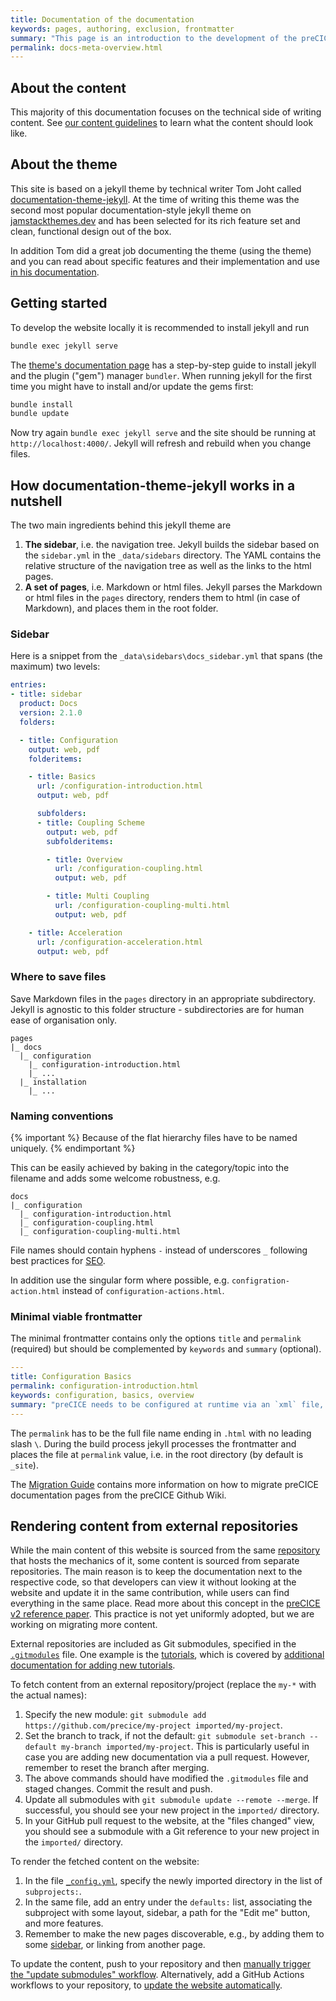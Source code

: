 ```yaml
---
title: Documentation of the documentation
keywords: pages, authoring, exclusion, frontmatter
summary: "This page is an introduction to the development of the preCICE documentation, based on a jekyll theme called documentation-theme-jekyll. You will learn how to run jekyll locally, about the sidebar structure, how to name and where to save documentation pages and what a minimal frontmatter looks like."
permalink: docs-meta-overview.html
---
```


## About the content

This majority of this documentation focuses on the technical side of writing content. See [our content guidelines](docs-meta-content-guidelines.html) to learn what the content should look like.

## About the theme

This site is based on a jekyll theme by technical writer Tom Joht called [documentation-theme-jekyll](https://github.com/tomjoht/documentation-theme-jekyll). At the time of writing this theme was the second most popular documentation-style jekyll theme on [jamstackthemes.dev](https://jamstackthemes.dev/#ssg=jekyll) and has been selected for its rich feature set and clean, functional design out of the box.

In addition Tom did a great job documenting the theme (using the theme) and you can read about specific features and their implementation and use [in his documentation](https://idratherbewriting.com/documentation-theme-jekyll/index.html).

## Getting started

To develop the website locally it is recommended to install jekyll and run

```bash
bundle exec jekyll serve
```

The [theme's documentation page](https://idratherbewriting.com/documentation-theme-jekyll/index.html#2-install-jekyll) has a step-by-step guide to install jekyll and the plugin ("gem") manager `bundler`. When running jekyll for the first time you might have to install and/or update the gems first:

```bash
bundle install
bundle update
```

Now try again `bundle exec jekyll serve` and the site should be running at `http://localhost:4000/`. Jekyll will refresh and rebuild when you change files.

## How documentation-theme-jekyll works in a nutshell

The two main ingredients behind this jekyll theme are

1. **The sidebar**, i.e. the navigation tree. Jekyll builds the sidebar based on the `sidebar.yml` in the `_data/sidebars` directory. The YAML contains the relative structure of the navigation tree as well as the links to the html pages.
2. **A set of pages**, i.e. Markdown or html files. Jekyll parses the Markdown or html files in the `pages` directory, renders them to html (in case of Markdown), and places them in the root folder.

### Sidebar

Here is a snippet from the `_data\sidebars\docs_sidebar.yml` that spans (the maximum) two levels:

```yaml
entries:
- title: sidebar
  product: Docs
  version: 2.1.0
  folders:

  - title: Configuration
    output: web, pdf
    folderitems:

    - title: Basics
      url: /configuration-introduction.html
      output: web, pdf

      subfolders:
      - title: Coupling Scheme
        output: web, pdf
        subfolderitems:

        - title: Overview
          url: /configuration-coupling.html
          output: web, pdf

        - title: Multi Coupling
          url: /configuration-coupling-multi.html
          output: web, pdf

    - title: Acceleration
      url: /configuration-acceleration.html
      output: web, pdf
```

### Where to save files

Save Markdown files in the `pages` directory in an appropriate subdirectory. Jekyll is agnostic to this folder structure - subdirectories are for human ease of organisation only.

```text
pages
|_ docs
  |_ configuration
    |_ configuration-introduction.html
    |_ ...
  |_ installation
    |_ ...
```

### Naming conventions

{% important %}
Because of the flat hierarchy files have to be named uniquely.
{% endimportant %}

This can be easily achieved by baking in the category/topic into the filename and adds some welcome robustness, e.g.

```text
docs
|_ configuration
  |_ configuration-introduction.html
  |_ configuration-coupling.html
  |_ configuration-coupling-multi.html
```

File names should contain hyphens `-` instead of underscores `_` following best practices for [SEO](https://support.google.com/webmasters/answer/76329?hl=en).

In addition use the singular form where possible, e.g. `configration-action.html` instead of `configuration-actions.html`.

### Minimal viable frontmatter

The minimal frontmatter contains only the options `title` and `permalink` (required) but should be complemented by `keywords` and `summary` (optional).

```yaml
---
title: Configuration Basics
permalink: configuration-introduction.html
keywords: configuration, basics, overview
summary: "preCICE needs to be configured at runtime via an `xml` file, typically named `precice-config.xml`. Here, you specify which solvers participate in the coupled simulation, which coupling data values they exchange, which numerical methods are used for the data mapping and the fixed-point acceleration and many other things. "
---
```

The `permalink` has to be the full file name ending in `.html` with no leading slash `\`. During the build process jekyll processes the frontmatter and places the file at `permalink` value, i.e. in the root directory (by default is `_site`).

The [Migration Guide](docs-meta-migration-guide.html) contains more information on how to migrate preCICE documentation pages from the preCICE Github Wiki.

## Rendering content from external repositories

While the main content of this website is sourced from the same [repository](https://github.com/precice/precice.github.io) that hosts the mechanics of it, some content is sourced from separate repositories. The main reason is to keep the documentation next to the respective code, so that developers can view it without looking at the website and update it in the same contribution, while users can find everything in the same place. Read more about this concept in the [preCICE v2 reference paper](https://doi.org/10.12688/openreseurope.14445.2). This practice is not yet uniformly adopted, but we are working on migrating more content.

External repositories are included as Git submodules, specified in the [`.gitmodules`](https://github.com/precice/precice.github.io/blob/master/.gitmodules) file. One example is the [tutorials](tutorials), which is covered by [additional documentation for adding new tutorials](https://precice.org/community-contribute-to-precice.html#adding-a-new-tutorial-to-the-website).

To fetch content from an external repository/project (replace the `my-*` with the actual names):

1. Specify the new module: `git submodule add https://github.com/precice/my-project imported/my-project`.
2. Set the branch to track, if not the default: `git submodule set-branch --default my-branch imported/my-project`. This is particularly useful in case you are adding new documentation via a pull request. However, remember to reset the branch after merging.
3. The above commands should have modified the `.gitmodules` file and staged changes. Commit the result and push.
4. Update all submodules with `git submodule update --remote --merge`. If successful, you should see your new project in the `imported/` directory.
5. In your GitHub pull request to the website, at the "files changed" view, you should see a submodule with a Git reference to your new project in the `imported/` directory.

To render the fetched content on the website:

1. In the file [`_config.yml`](https://github.com/precice/precice.github.io/blob/master/_config.yml), specify the newly imported directory in the list of `subprojects:`.
2. In the same file, add an entry under the `defaults:` list, associating the subproject with some layout, sidebar, a path for the "Edit me" button, and more features.
3. Remember to make the new pages discoverable, e.g., by adding them to some [sidebar](https://github.com/precice/precice.github.io/tree/master/_data/sidebars), or linking from another page.

To update the content, push to your repository and then [manually trigger the "update submodules" workflow](https://github.com/precice/precice.github.io/actions/workflows/update-submodules.yml). Alternatively, add a GitHub Actions workflows to your repository, to [update the website automatically](https://github.com/precice/tutorials/blob/master/.github/workflows/update-website.yml).
